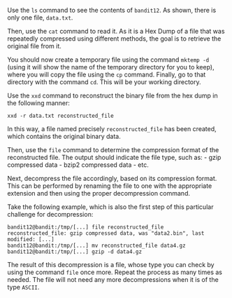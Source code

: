 Use the ```ls``` command to see the contents of ```bandit12```. As shown, there is only one file, ```data.txt```.  

Then, use the `cat` command to read it. As it is a Hex Dump of a file that was repeatedly compressed using different methods, the goal is to retrieve the original file from it.  

You should now create a temporary file using the command ```mktemp -d``` (using it will show the name of the temporary directory for you to keep), where you will copy the file using the ```cp``` command. Finally, go to that directory with the command ```cd```. This will be your working directory.  

Use the ```xxd``` command to reconstruct the binary file from the hex dump in the following manner:
```console
xxd -r data.txt reconstructed_file
```
In this way, a file named precisely ```reconstructed_file``` has been created, which contains the original binary data.  

Then, use the ```file``` command to determine the compression format of the reconstructed file. The output should indicate the file type, such as:
    - gzip compressed data
    - bzip2 compressed data
    - etc.

Next, decompress the file accordingly, based on its compression format. This can be performed by renaming the file to one with the appropriate extension and then using the proper decompression command.

Take the following example, which is also the first step of this particular challenge for decompression:
```console
bandit12@bandit:/tmp/[...] file reconstructed_file
reconstructed_file: gzip compressed data, was "data2.bin", last modified: [...]
bandit12@bandit:/tmp/[...] mv reconstructed_file data4.gz
bandit12@bandit:/tmp/[...] gzip -d data4.gz
```
The result of this decompression is a file, whose type you can check by using the command ```file``` once more. Repeat the process as many times as needed. The file will not need any more decompressions when it is of the type ```ASCII```.